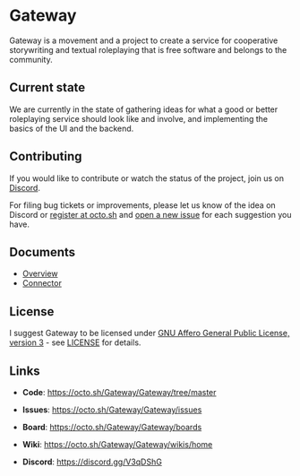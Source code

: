 # Gateway

Gateway is a movement and a project to create a service for cooperative storywriting and textual roleplaying that is free software and belongs to the community.

## Current state

We are currently in the state of gathering ideas for what a good or better roleplaying service should look like and involve, and implementing the basics of the UI and the backend.

## Contributing

If you would like to contribute or watch the status of the project, join us on [Discord](https://discord.gg/V3qDShG).

For filing bug tickets or improvements, please let us know of the idea on Discord or [register at octo.sh](https://octo.sh/users/sign_in?#register-pane) and [open a new issue](https://octo.sh/Gateway/Gateway/issues) for each suggestion you have.

## Documents

* [Overview](doc/OVERVIEW.md)
* [Connector](doc/CONNECTOR.md)

## License

I suggest Gateway to be licensed under [GNU Affero General Public License, version 3](https://tldrlegal.com/license/gnu-affero-general-public-license-v3-(agpl-3.0)) - see [LICENSE](LICENSE) for details.

## Links

* **Code**: https://octo.sh/Gateway/Gateway/tree/master

* **Issues**: https://octo.sh/Gateway/Gateway/issues

* **Board**: https://octo.sh/Gateway/Gateway/boards

* **Wiki**: https://octo.sh/Gateway/Gateway/wikis/home

* **Discord**: https://discord.gg/V3qDShG
